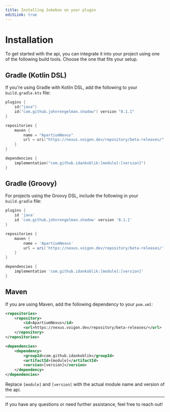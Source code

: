 ```yaml
---
title: Installing Jukebox on your plugin
editLink: true
---
```


# Installation

To get started with the api, you can integrate it into your project using one of the following build tools. Choose the one that fits your setup.

## Gradle (Kotlin DSL)

If you're using Gradle with Kotlin DSL, add the following to your `build.gradle.kts` file:

```kotlin
plugins {
    id("java")
    id("com.github.johnrengelman.shadow") version "8.1.1"
}

repositories {
    maven {
        name = "ApartiumNexus"
        url = uri("https://nexus.voigon.dev/repository/beta-releases/")
    }
}

dependencies {
    implementation("com.github.idankoblik:[module]:[version]")
}
```

## Gradle (Groovy)

For projects using the Groovy DSL, include the following in your `build.gradle` file:

```groovy
plugins {
    id 'java'
    id 'com.github.johnrengelman.shadow' version '8.1.1'
}

repositories {
    maven {
        name = 'ApartiumNexus'
        url = uri('https://nexus.voigon.dev/repository/beta-releases/')
    }
}

dependencies {
    implementation 'com.github.idankoblik:[module]:[version]'
}
```

## Maven

If you are using Maven, add the following dependency to your `pom.xml`:

```xml
<repositories>
    <repository>
        <id>ApartiumNexus</id>
        <url>https://nexus.voigon.dev/repository/beta-releases/</url>
    </repository>
</repositories>

<dependencies>
    <dependency>
        <groupId>com.github.idankoblik</groupId>
        <artifactId>[module]</artifactId>
        <version>[version]</version>
    </dependency>
</dependencies>
```

Replace `[module]` and `[version]` with the actual module name and version of the api.

---

If you have any questions or need further assistance, feel free to reach out!
